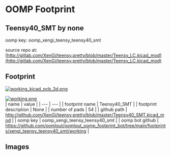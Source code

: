 # OOMP Footprint  
## Teensy40_SMT  by none  
  
oomp key: oomp_xengi_teensy_teensy40_smt  
  
source repo at: [http://gitlab.com/XenGi/teensy.pretty/blob/master/Teensy_LC.kicad_mod](http://gitlab.com/XenGi/teensy.pretty/blob/master/Teensy_LC.kicad_mod)  
## Footprint  
  
[![working_kicad_pcb_3d.png](working_kicad_pcb_3d_600.png)](working_kicad_pcb_3d.png)  
  
[![working.png](working_600.png)](working.png)  
| name | value | 
| --- | --- | 
| footprint name | Teensy40_SMT | 
| footprint description | None | 
| number of pads | 54 | 
| github path | http://github.com/XenGi/teensy.pretty/blob/master/Teensy40_SMT.kicad_mod | 
| oomp key | oomp_xengi_teensy_teensy40_smt | 
| oomp bot github | https://github.com/oomlout/oomlout_oomp_footprint_bot/tree/main/footprints/xengi_teensy_teensy40_smt/working | 
## Images  
